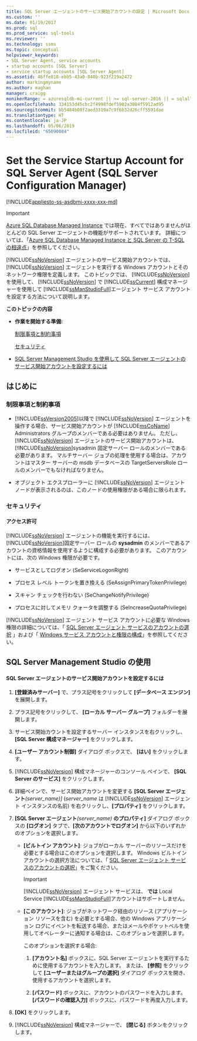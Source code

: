 ```yaml
---
title: SQL Server エージェントのサービス開始アカウントの設定 | Microsoft Docs
ms.custom: ''
ms.date: 01/19/2017
ms.prod: sql
ms.prod_service: sql-tools
ms.reviewer: ''
ms.technology: ssms
ms.topic: conceptual
helpviewer_keywords:
- SQL Server Agent, service accounts
- startup accounts [SQL Server]
- service startup accounts [SQL Server Agent]
ms.assetid: 46ffe818-ebb5-43a0-840b-923f219a2472
author: markingmyname
ms.author: maghan
manager: craigg
monikerRange: = azuresqldb-mi-current || >= sql-server-2016 || = sqlallproducts-allversions
ms.openlocfilehash: 334153d45cbc2f4998fdef5902a3084f5912ad95
ms.sourcegitcommit: bb5484b08f2aed3319a7c9f6b32d26cff5591dae
ms.translationtype: HT
ms.contentlocale: ja-JP
ms.lasthandoff: 05/06/2019
ms.locfileid: "65090084"
---
```

# <a name="set-the-service-startup-account-for-sql-server-agent-sql-server-configuration-manager"></a>Set the Service Startup Account for SQL Server Agent (SQL Server Configuration Manager)
[!INCLUDE[appliesto-ss-asdbmi-xxxx-xxx-md](../../includes/appliesto-ss-asdbmi-xxxx-xxx-md.md)]

> [!IMPORTANT]  
> [Azure SQL Database Managed Instance](https://docs.microsoft.com/azure/sql-database/sql-database-managed-instance) では現在、すべてではありませんがほとんどの SQL Server エージェントの機能がサポートされています。 詳細については、「[Azure SQL Database Managed Instance と SQL Server の T-SQL の相違点](https://docs.microsoft.com/azure/sql-database/sql-database-managed-instance-transact-sql-information#sql-server-agent)」を参照してください。

[!INCLUDE[ssNoVersion](../../includes/ssnoversion-md.md)] エージェントのサービス開始アカウントでは、 [!INCLUDE[ssNoVersion](../../includes/ssnoversion-md.md)] エージェントを実行する Windows アカウントとそのネットワーク権限を定義します。 このトピックでは、 [!INCLUDE[ssNoVersion](../../includes/ssnoversion-md.md)] を使用して、 [!INCLUDE[ssNoVersion](../../includes/ssnoversion-md.md)] で [!INCLUDE[ssCurrent](../../includes/sscurrent-md.md)] 構成マネージャーを使用して [!INCLUDE[ssManStudioFull](../../includes/ssmanstudiofull-md.md)]エージェント サービス アカウントを設定する方法について説明します。  
  
**このトピックの内容**  
  
-   **作業を開始する準備:**  
  
    [制限事項と制約事項](#Restrictions)  
  
    [セキュリティ](#Security)  
  
-   [SQL Server Management Studio を使用して SQL Server エージェントのサービス開始アカウントを設定するには](#SSMSProcedure)  
  
## <a name="BeforeYouBegin"></a>はじめに  
  
### <a name="Restrictions"></a>制限事項と制約事項  
  
-   [!INCLUDE[ssVersion2005](../../includes/ssversion2005-md.md)]以降で [!INCLUDE[ssNoVersion](../../includes/ssnoversion-md.md)] エージェントを操作する場合、サービス開始アカウントが [!INCLUDE[msCoName](../../includes/msconame_md.md)] Administrators グループのメンバーである必要はありません。 ただし、 [!INCLUDE[ssNoVersion](../../includes/ssnoversion-md.md)] エージェントのサービス開始アカウントは、 [!INCLUDE[ssNoVersion](../../includes/ssnoversion-md.md)]sysadmin 固定サーバー ロールのメンバーである必要があります。 マルチサーバー ジョブの処理を使用する場合は、アカウントはマスター サーバーの msdb データベースの TargetServersRole ロールのメンバーでもなければなりません。  
  
-   オブジェクト エクスプローラーに [!INCLUDE[ssNoVersion](../../includes/ssnoversion-md.md)] エージェント ノードが表示されるのは、このノードの使用権限がある場合に限られます。  
  
### <a name="Security"></a>セキュリティ  
  
#### <a name="Permissions"></a>アクセス許可  
[!INCLUDE[ssNoVersion](../../includes/ssnoversion-md.md)] エージェントの機能を実行するには、 [!INCLUDE[ssNoVersion](../../includes/ssnoversion-md.md)]固定サーバー ロールの **sysadmin** のメンバーであるアカウントの資格情報を使用するように構成する必要があります。 このアカウントには、次の Windows 権限が必要です。  
  
-   サービスとしてログオン (SeServiceLogonRight)  
  
-   プロセス レベル トークンを置き換える (SeAssignPrimaryTokenPrivilege)  
  
-   スキャン チェックを行わない (SeChangeNotifyPrivilege)  
  
-   プロセスに対してメモリ クォータを調整する (SeIncreaseQuotaPrivilege)  
  
[!INCLUDE[ssNoVersion](../../includes/ssnoversion-md.md)] エージェント サービス アカウントに必要な Windows 権限の詳細については、「 [SQL Server エージェント サービスのアカウントの選択](../../ssms/agent/select-an-account-for-the-sql-server-agent-service.md) 」および「 [Windows サービス アカウントと権限の構成](../../database-engine/configure-windows/configure-windows-service-accounts-and-permissions.md)」を参照してください。  
  
## <a name="SSMSProcedure"></a>SQL Server Management Studio の使用  
  
#### <a name="to-set-the-service-startup-account-for-sql-server-agent"></a>SQL Server エージェントのサービス開始アカウントを設定するには  
  
1.  **[登録済みサーバー]** で、プラス記号をクリックして **[データベース エンジン]** を展開します。  
  
2.  プラス記号をクリックして、 **[ローカル サーバー グループ]** フォルダーを展開します。  
  
3.  サービス開始カウントを設定するサーバー インスタンスを右クリックし、**[SQL Server 構成マネージャー]** をクリックします。  
  
4.  **[ユーザー アカウント制御]** ダイアログ ボックスで、 **[はい]** をクリックします。  
  
5.  [!INCLUDE[ssNoVersion](../../includes/ssnoversion-md.md)] 構成マネージャーのコンソール ペインで、 **[SQL Server のサービス]** をクリックします。  
  
6.  詳細ペインで、サービス開始アカウントを変更する **[SQL Server エージェント**_(server\_name)]_ (*server_name* は [!INCLUDE[ssNoVersion](../../includes/ssnoversion-md.md)] エージェント インスタンスの名前) を右クリックし、**[プロパティ]** をクリックします。  
  
7.  **[SQL Server エージェント**_(server\_name)_ **のプロパティ]** ダイアログ ボックスの **[ログオン]** タブで、**[次のアカウントでログオン]** から以下のいずれかのオプションを選択します。  
  
    -   **[ビルトイン アカウント]**: ジョブがローカル サーバーのリソースだけを必要とする場合はこのオプションを選択します。 Windows ビルトイン アカウントの選択方法については、「 [SQL Server エージェント サービスのアカウントの選択](https://msdn.microsoft.com/library/ms191543.aspx)」をご覧ください。  
  
        > [!IMPORTANT]  
        > [!INCLUDE[ssNoVersion](../../includes/ssnoversion-md.md)] エージェント サービスは、 **では** Local Service [!INCLUDE[ssManStudioFull](../../includes/ssmanstudiofull-md.md)]アカウントはサポートしません。  
  
    -   **[このアカウント]**: ジョブがネットワーク経由のリソース (アプリケーション リソースを含む) を必要とする場合、他の Windows アプリケーション ログにイベントを転送する場合、またはメールやポケットベルを使用してオペレーターに通知する場合は、このオプションを選択します。  
  
        このオプションを選択する場合:  
  
        1.  **[アカウント名]** ボックスに、SQL Server エージェントを実行するために使用するアカウントを入力します。 または、 **[参照]** をクリックして **[ユーザーまたはグループの選択]** ダイアログ ボックスを開き、使用するアカウントを選択します。  
  
        2.  **[パスワード]** ボックスに、アカウントのパスワードを入力します。 **[パスワードの確認入力]** ボックスに、パスワードを再度入力します。  
  
8.  **[OK]** をクリックします。  
  
9. [!INCLUDE[ssNoVersion](../../includes/ssnoversion-md.md)] 構成マネージャーで、 **[閉じる]** ボタンをクリックします。  
  
